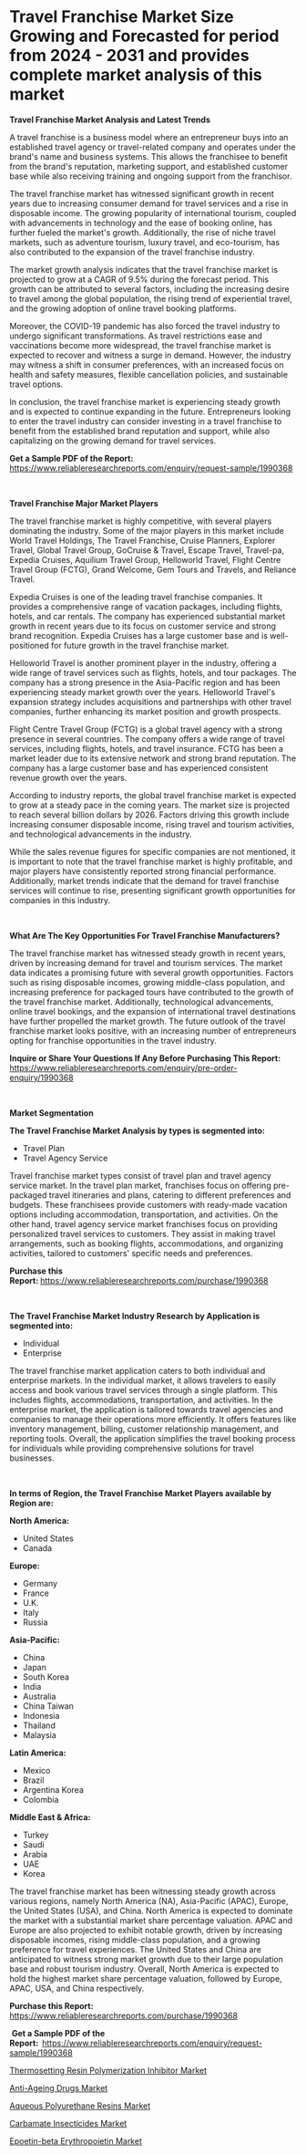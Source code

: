 <p><h1>Travel Franchise Market Size Growing and Forecasted for period from 2024 - 2031 and provides complete market analysis of this market</h1></p><p><strong>Travel Franchise Market Analysis and Latest Trends</strong></p>
<p><p>A travel franchise is a business model where an entrepreneur buys into an established travel agency or travel-related company and operates under the brand's name and business systems. This allows the franchisee to benefit from the brand's reputation, marketing support, and established customer base while also receiving training and ongoing support from the franchisor.</p><p>The travel franchise market has witnessed significant growth in recent years due to increasing consumer demand for travel services and a rise in disposable income. The growing popularity of international tourism, coupled with advancements in technology and the ease of booking online, has further fueled the market's growth. Additionally, the rise of niche travel markets, such as adventure tourism, luxury travel, and eco-tourism, has also contributed to the expansion of the travel franchise industry.</p><p>The market growth analysis indicates that the travel franchise market is projected to grow at a CAGR of 9.5% during the forecast period. This growth can be attributed to several factors, including the increasing desire to travel among the global population, the rising trend of experiential travel, and the growing adoption of online travel booking platforms.</p><p>Moreover, the COVID-19 pandemic has also forced the travel industry to undergo significant transformations. As travel restrictions ease and vaccinations become more widespread, the travel franchise market is expected to recover and witness a surge in demand. However, the industry may witness a shift in consumer preferences, with an increased focus on health and safety measures, flexible cancellation policies, and sustainable travel options.</p><p>In conclusion, the travel franchise market is experiencing steady growth and is expected to continue expanding in the future. Entrepreneurs looking to enter the travel industry can consider investing in a travel franchise to benefit from the established brand reputation and support, while also capitalizing on the growing demand for travel services.</p></p>
<p><strong>Get a Sample PDF of the Report:&nbsp;</strong> <a href="https://www.reliableresearchreports.com/enquiry/request-sample/1990368">https://www.reliableresearchreports.com/enquiry/request-sample/1990368</a></p>
<p>&nbsp;</p>
<p><strong>Travel Franchise Major Market Players</strong></p>
<p><p>The travel franchise market is highly competitive, with several players dominating the industry. Some of the major players in this market include World Travel Holdings, The Travel Franchise, Cruise Planners, Explorer Travel, Global Travel Group, GoCruise & Travel, Escape Travel, Travel-pa, Expedia Cruises, Aquilium Travel Group, Helloworld Travel, Flight Centre Travel Group (FCTG), Grand Welcome, Gem Tours and Travels, and Reliance Travel.</p><p>Expedia Cruises is one of the leading travel franchise companies. It provides a comprehensive range of vacation packages, including flights, hotels, and car rentals. The company has experienced substantial market growth in recent years due to its focus on customer service and strong brand recognition. Expedia Cruises has a large customer base and is well-positioned for future growth in the travel franchise market.</p><p>Helloworld Travel is another prominent player in the industry, offering a wide range of travel services such as flights, hotels, and tour packages. The company has a strong presence in the Asia-Pacific region and has been experiencing steady market growth over the years. Helloworld Travel's expansion strategy includes acquisitions and partnerships with other travel companies, further enhancing its market position and growth prospects.</p><p>Flight Centre Travel Group (FCTG) is a global travel agency with a strong presence in several countries. The company offers a wide range of travel services, including flights, hotels, and travel insurance. FCTG has been a market leader due to its extensive network and strong brand reputation. The company has a large customer base and has experienced consistent revenue growth over the years.</p><p>According to industry reports, the global travel franchise market is expected to grow at a steady pace in the coming years. The market size is projected to reach several billion dollars by 2026. Factors driving this growth include increasing consumer disposable income, rising travel and tourism activities, and technological advancements in the industry.</p><p>While the sales revenue figures for specific companies are not mentioned, it is important to note that the travel franchise market is highly profitable, and major players have consistently reported strong financial performance. Additionally, market trends indicate that the demand for travel franchise services will continue to rise, presenting significant growth opportunities for companies in this industry.</p></p>
<p>&nbsp;</p>
<p><strong>What Are The Key Opportunities For Travel Franchise Manufacturers?</strong></p>
<p><p>The travel franchise market has witnessed steady growth in recent years, driven by increasing demand for travel and tourism services. The market data indicates a promising future with several growth opportunities. Factors such as rising disposable incomes, growing middle-class population, and increasing preference for packaged tours have contributed to the growth of the travel franchise market. Additionally, technological advancements, online travel bookings, and the expansion of international travel destinations have further propelled the market growth. The future outlook of the travel franchise market looks positive, with an increasing number of entrepreneurs opting for franchise opportunities in the travel industry.</p></p>
<p><strong>Inquire or Share Your Questions If Any Before Purchasing This Report:</strong> <a href="https://www.reliableresearchreports.com/enquiry/pre-order-enquiry/1990368">https://www.reliableresearchreports.com/enquiry/pre-order-enquiry/1990368</a></p>
<p>&nbsp;</p>
<p><strong>Market Segmentation</strong></p>
<p><strong>The Travel Franchise Market Analysis by types is segmented into:</strong></p>
<p><ul><li>Travel Plan</li><li>Travel Agency Service</li></ul></p>
<p><p>Travel franchise market types consist of travel plan and travel agency service market. In the travel plan market, franchises focus on offering pre-packaged travel itineraries and plans, catering to different preferences and budgets. These franchisees provide customers with ready-made vacation options including accommodation, transportation, and activities. On the other hand, travel agency service market franchises focus on providing personalized travel services to customers. They assist in making travel arrangements, such as booking flights, accommodations, and organizing activities, tailored to customers' specific needs and preferences.</p></p>
<p><strong>Purchase this Report:&nbsp;</strong><a href="https://www.reliableresearchreports.com/purchase/1990368">https://www.reliableresearchreports.com/purchase/1990368</a></p>
<p>&nbsp;</p>
<p><strong>The Travel Franchise Market Industry Research by Application is segmented into:</strong></p>
<p><ul><li>Individual</li><li>Enterprise</li></ul></p>
<p><p>The travel franchise market application caters to both individual and enterprise markets. In the individual market, it allows travelers to easily access and book various travel services through a single platform. This includes flights, accommodations, transportation, and activities. In the enterprise market, the application is tailored towards travel agencies and companies to manage their operations more efficiently. It offers features like inventory management, billing, customer relationship management, and reporting tools. Overall, the application simplifies the travel booking process for individuals while providing comprehensive solutions for travel businesses.</p></p>
<p>&nbsp;</p>
<p><strong>In terms of Region, the Travel Franchise Market Players available by Region are:</strong></p>
<p>
    <p> <strong> North America: </strong>
        <ul>
            <li>United States</li>
            <li>Canada</li>
        </ul>
        </p> 
    <p> <strong> Europe: </strong>
        <ul>
            <li>Germany</li>
            <li>France</li>
            <li>U.K.</li>
            <li>Italy</li>
            <li>Russia</li>
        </ul>
        </p> 
    <p> <strong> Asia-Pacific: </strong>
        <ul>
            <li>China</li>
            <li>Japan</li>
            <li>South Korea</li>
            <li>India</li>
            <li>Australia</li>
            <li>China Taiwan</li>
            <li>Indonesia</li>
            <li>Thailand</li>
            <li>Malaysia</li>
        </ul>
        </p> 
    <p> <strong> Latin America: </strong>
        <ul>
            <li>Mexico</li>
            <li>Brazil</li>
            <li>Argentina Korea</li>
            <li>Colombia</li>
        </ul>
        </p> 
    <p> <strong> Middle East & Africa: </strong>
        <ul>
            <li>Turkey</li>
            <li>Saudi</li>
            <li>Arabia</li>
            <li>UAE</li>
            <li>Korea</li>
        </ul>
    </p>
    </p>
<p><p>The travel franchise market has been witnessing steady growth across various regions, namely North America (NA), Asia-Pacific (APAC), Europe, the United States (USA), and China. North America is expected to dominate the market with a substantial market share percentage valuation. APAC and Europe are also projected to exhibit notable growth, driven by increasing disposable incomes, rising middle-class population, and a growing preference for travel experiences. The United States and China are anticipated to witness strong market growth due to their large population base and robust tourism industry. Overall, North America is expected to hold the highest market share percentage valuation, followed by Europe, APAC, USA, and China respectively.</p></p>
<p><strong>Purchase this Report: </strong><a href="https://www.reliableresearchreports.com/purchase/1990368">https://www.reliableresearchreports.com/purchase/1990368</a></p>
<p>&nbsp;<strong>Get a Sample PDF of the Report:&nbsp;&nbsp;</strong><a href="https://www.reliableresearchreports.com/enquiry/request-sample/1990368">https://www.reliableresearchreports.com/enquiry/request-sample/1990368</a></p>
<p><strong></strong></p>
<p><p><a href="https://medium.com/@judyolson40/thermosetting-resin-polymerization-inhibitor-market-size-cagr-trends-2024-2030-098238776eaf">Thermosetting Resin Polymerization Inhibitor Market</a></p><p><a href="https://github.com/Krish2023na/Market-Research-Report-List-2/blob/main/anti-ageing-drugs-market.md">Anti-Ageing Drugs Market</a></p><p><a href="https://medium.com/@judyolson40/aqueous-polyurethane-resins-market-the-key-to-successful-business-strategy-forecast-till-2031-3b5dc493f062">Aqueous Polyurethane Resins Market</a></p><p><a href="https://medium.com/@judyolson40/carbamate-insecticides-market-trends-forecast-and-competitive-analysis-to-2031-913dcf76a1dc">Carbamate Insecticides Market</a></p><p><a href="https://github.com/zebdakicsin/Market-Research-Report-List-2/blob/main/epoetin-beta-erythropoietin-market.md">Epoetin-beta Erythropoietin Market</a></p></p>